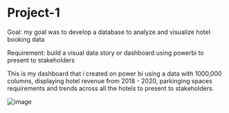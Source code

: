 # Project-1

Goal: my goal was to develop a database to analyze and visualize hotel booking data

Requirement:  build a visual data story or dashboard using powerbi to present to stakeholders

This is my dashboard that i created on power bi using a data with 1000,000 columns, displaying hotel revenue from 2018 - 2020, parkinging spaces requirements and trends across all the hotels to present to stakeholders.

![image](https://user-images.githubusercontent.com/90332434/210488281-367f6a4c-378d-436f-a29d-cd7c586d773a.png)

